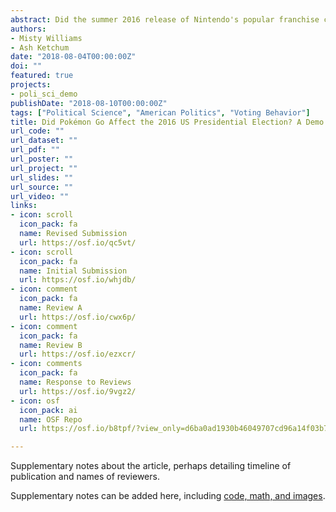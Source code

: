 ```yaml
---
abstract: Did the summer 2016 release of Nintendo's popular franchise cause players in the US to ``Pokémon Go to the polls?" Using geolocated voter file data on individual-level turnout in combination with locations of reported legendary Pokémon sightings, we develop an instrumental variables strategy to estimate the effect of increased Pokémon Go play on voter turnout. We find that a two-hour increase in daily hours logged the week before Election Day caused an 8 percentage-point increase in 18-35 year-old turnout. To explore the mechanisms behind this effect, we note that our LATE is concentrated entirely among potential voters from states with same-day registration policies who resided near polling places that were also next to shiny Pokémon release events on Election Day. We conclude that our effect is most likely caused by players walking outside to catch Pokémon and accidentally walking up to a voting booth. Back-of-the-envelope calculations suggest that if Nintendo scheduled shiny Groudon events in every major US city on Election Day, Hillary Clinton would have won Michigan, but would have still failed to obtain a majority in the Electoral College.
authors:
- Misty Williams
- Ash Ketchum
date: "2018-08-04T00:00:00Z"
doi: ""
featured: true
projects:
- poli_sci_demo
publishDate: "2018-08-10T00:00:00Z"
tags: ["Political Science", "American Politics", "Voting Behavior"]
title: Did Pokémon Go Affect the 2016 US Presidential Election? A Demo Political Science Publication
url_code: ""
url_dataset: ""
url_pdf: ""
url_poster: ""
url_project: ""
url_slides: ""
url_source: ""
url_video: ""
links:
- icon: scroll
  icon_pack: fa
  name: Revised Submission
  url: https://osf.io/qc5vt/
- icon: scroll
  icon_pack: fa
  name: Initial Submission
  url: https://osf.io/whjdb/
- icon: comment
  icon_pack: fa
  name: Review A
  url: https://osf.io/cwx6p/
- icon: comment
  icon_pack: fa
  name: Review B
  url: https://osf.io/ezxcr/
- icon: comments
  icon_pack: fa
  name: Response to Reviews
  url: https://osf.io/9vgz2/
- icon: osf
  icon_pack: ai
  name: OSF Repo
  url: https://osf.io/b8tpf/?view_only=d6ba0ad1930b46049707cd96a14f03b7

---
```


Supplementary notes about the article, perhaps detailing timeline of publication and names of reviewers.

Supplementary notes can be added here, including [code, math, and images](https://wowchemy.com/docs/writing-markdown-latex/).
